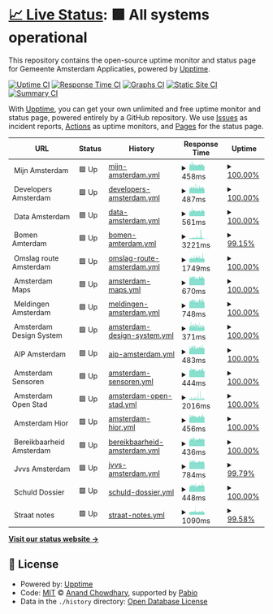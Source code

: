 # [📈 Live Status](https://amsterdam.github.io/ee-upptime/): <!--live status--> **🟩 All systems operational**

This repository contains the open-source uptime monitor and status page for Gemeente Amsterdam Applicaties, powered by [Upptime](https://github.com/upptime/upptime).

[![Uptime CI](https://github.com/Amsterdam/ee-upptime/workflows/Uptime%20CI/badge.svg)](https://github.com/Amsterdam/ee-upptime/actions?query=workflow%3A%22Uptime+CI%22)
[![Response Time CI](https://github.com/Amsterdam/ee-upptime/workflows/Response%20Time%20CI/badge.svg)](https://github.com/Amsterdam/ee-upptime/actions?query=workflow%3A%22Response+Time+CI%22)
[![Graphs CI](https://github.com/Amsterdam/ee-upptime/workflows/Graphs%20CI/badge.svg)](https://github.com/Amsterdam/ee-upptime/actions?query=workflow%3A%22Graphs+CI%22)
[![Static Site CI](https://github.com/Amsterdam/ee-upptime/workflows/Static%20Site%20CI/badge.svg)](https://github.com/Amsterdam/ee-upptime/actions?query=workflow%3A%22Static+Site+CI%22)
[![Summary CI](https://github.com/Amsterdam/ee-upptime/workflows/Summary%20CI/badge.svg)](https://github.com/Amsterdam/ee-upptime/actions?query=workflow%3A%22Summary+CI%22)

With [Upptime](https://upptime.js.org), you can get your own unlimited and free uptime monitor and status page, powered entirely by a GitHub repository. We use [Issues](https://github.com/upptime/upptime/issues) as incident reports, [Actions](https://github.com/amsterdam/amsterdam-ee-upptime/actions) as uptime monitors, and [Pages](https://demo.upptime.js.org) for the status page.

<!--start: status pages-->
<!-- This summary is generated by Upptime (https://github.com/upptime/upptime) -->
<!-- Do not edit this manually, your changes will be overwritten -->
<!-- prettier-ignore -->
| URL | Status | History | Response Time | Uptime |
| --- | ------ | ------- | ------------- | ------ |
| <img alt="" src="https://icons.duckduckgo.com/ip3/null.ico" height="13"> Mijn Amsterdam | 🟩 Up | [mijn-amsterdam.yml](https://github.com/Amsterdam/ee-upptime/commits/HEAD/history/mijn-amsterdam.yml) | <details><summary><img alt="Response time graph" src="./graphs/mijn-amsterdam/response-time-week.png" height="20"> 458ms</summary><br><a href="https://amsterdam.github.io/ee-upptime/history/mijn-amsterdam"><img alt="Response time 464" src="https://img.shields.io/endpoint?url=https%3A%2F%2Fraw.githubusercontent.com%2FAmsterdam%2Fee-upptime%2FHEAD%2Fapi%2Fmijn-amsterdam%2Fresponse-time.json"></a><br><a href="https://amsterdam.github.io/ee-upptime/history/mijn-amsterdam"><img alt="24-hour response time 422" src="https://img.shields.io/endpoint?url=https%3A%2F%2Fraw.githubusercontent.com%2FAmsterdam%2Fee-upptime%2FHEAD%2Fapi%2Fmijn-amsterdam%2Fresponse-time-day.json"></a><br><a href="https://amsterdam.github.io/ee-upptime/history/mijn-amsterdam"><img alt="7-day response time 458" src="https://img.shields.io/endpoint?url=https%3A%2F%2Fraw.githubusercontent.com%2FAmsterdam%2Fee-upptime%2FHEAD%2Fapi%2Fmijn-amsterdam%2Fresponse-time-week.json"></a><br><a href="https://amsterdam.github.io/ee-upptime/history/mijn-amsterdam"><img alt="30-day response time 445" src="https://img.shields.io/endpoint?url=https%3A%2F%2Fraw.githubusercontent.com%2FAmsterdam%2Fee-upptime%2FHEAD%2Fapi%2Fmijn-amsterdam%2Fresponse-time-month.json"></a><br><a href="https://amsterdam.github.io/ee-upptime/history/mijn-amsterdam"><img alt="1-year response time 464" src="https://img.shields.io/endpoint?url=https%3A%2F%2Fraw.githubusercontent.com%2FAmsterdam%2Fee-upptime%2FHEAD%2Fapi%2Fmijn-amsterdam%2Fresponse-time-year.json"></a></details> | <details><summary><a href="https://amsterdam.github.io/ee-upptime/history/mijn-amsterdam">100.00%</a></summary><a href="https://amsterdam.github.io/ee-upptime/history/mijn-amsterdam"><img alt="All-time uptime 69.60%" src="https://img.shields.io/endpoint?url=https%3A%2F%2Fraw.githubusercontent.com%2FAmsterdam%2Fee-upptime%2FHEAD%2Fapi%2Fmijn-amsterdam%2Fuptime.json"></a><br><a href="https://amsterdam.github.io/ee-upptime/history/mijn-amsterdam"><img alt="24-hour uptime 100.00%" src="https://img.shields.io/endpoint?url=https%3A%2F%2Fraw.githubusercontent.com%2FAmsterdam%2Fee-upptime%2FHEAD%2Fapi%2Fmijn-amsterdam%2Fuptime-day.json"></a><br><a href="https://amsterdam.github.io/ee-upptime/history/mijn-amsterdam"><img alt="7-day uptime 100.00%" src="https://img.shields.io/endpoint?url=https%3A%2F%2Fraw.githubusercontent.com%2FAmsterdam%2Fee-upptime%2FHEAD%2Fapi%2Fmijn-amsterdam%2Fuptime-week.json"></a><br><a href="https://amsterdam.github.io/ee-upptime/history/mijn-amsterdam"><img alt="30-day uptime 100.00%" src="https://img.shields.io/endpoint?url=https%3A%2F%2Fraw.githubusercontent.com%2FAmsterdam%2Fee-upptime%2FHEAD%2Fapi%2Fmijn-amsterdam%2Fuptime-month.json"></a><br><a href="https://amsterdam.github.io/ee-upptime/history/mijn-amsterdam"><img alt="1-year uptime 69.60%" src="https://img.shields.io/endpoint?url=https%3A%2F%2Fraw.githubusercontent.com%2FAmsterdam%2Fee-upptime%2FHEAD%2Fapi%2Fmijn-amsterdam%2Fuptime-year.json"></a></details>
| <img alt="" src="https://icons.duckduckgo.com/ip3/null.ico" height="13"> Developers Amsterdam | 🟩 Up | [developers-amsterdam.yml](https://github.com/Amsterdam/ee-upptime/commits/HEAD/history/developers-amsterdam.yml) | <details><summary><img alt="Response time graph" src="./graphs/developers-amsterdam/response-time-week.png" height="20"> 487ms</summary><br><a href="https://amsterdam.github.io/ee-upptime/history/developers-amsterdam"><img alt="Response time 504" src="https://img.shields.io/endpoint?url=https%3A%2F%2Fraw.githubusercontent.com%2FAmsterdam%2Fee-upptime%2FHEAD%2Fapi%2Fdevelopers-amsterdam%2Fresponse-time.json"></a><br><a href="https://amsterdam.github.io/ee-upptime/history/developers-amsterdam"><img alt="24-hour response time 445" src="https://img.shields.io/endpoint?url=https%3A%2F%2Fraw.githubusercontent.com%2FAmsterdam%2Fee-upptime%2FHEAD%2Fapi%2Fdevelopers-amsterdam%2Fresponse-time-day.json"></a><br><a href="https://amsterdam.github.io/ee-upptime/history/developers-amsterdam"><img alt="7-day response time 487" src="https://img.shields.io/endpoint?url=https%3A%2F%2Fraw.githubusercontent.com%2FAmsterdam%2Fee-upptime%2FHEAD%2Fapi%2Fdevelopers-amsterdam%2Fresponse-time-week.json"></a><br><a href="https://amsterdam.github.io/ee-upptime/history/developers-amsterdam"><img alt="30-day response time 506" src="https://img.shields.io/endpoint?url=https%3A%2F%2Fraw.githubusercontent.com%2FAmsterdam%2Fee-upptime%2FHEAD%2Fapi%2Fdevelopers-amsterdam%2Fresponse-time-month.json"></a><br><a href="https://amsterdam.github.io/ee-upptime/history/developers-amsterdam"><img alt="1-year response time 504" src="https://img.shields.io/endpoint?url=https%3A%2F%2Fraw.githubusercontent.com%2FAmsterdam%2Fee-upptime%2FHEAD%2Fapi%2Fdevelopers-amsterdam%2Fresponse-time-year.json"></a></details> | <details><summary><a href="https://amsterdam.github.io/ee-upptime/history/developers-amsterdam">100.00%</a></summary><a href="https://amsterdam.github.io/ee-upptime/history/developers-amsterdam"><img alt="All-time uptime 100.00%" src="https://img.shields.io/endpoint?url=https%3A%2F%2Fraw.githubusercontent.com%2FAmsterdam%2Fee-upptime%2FHEAD%2Fapi%2Fdevelopers-amsterdam%2Fuptime.json"></a><br><a href="https://amsterdam.github.io/ee-upptime/history/developers-amsterdam"><img alt="24-hour uptime 100.00%" src="https://img.shields.io/endpoint?url=https%3A%2F%2Fraw.githubusercontent.com%2FAmsterdam%2Fee-upptime%2FHEAD%2Fapi%2Fdevelopers-amsterdam%2Fuptime-day.json"></a><br><a href="https://amsterdam.github.io/ee-upptime/history/developers-amsterdam"><img alt="7-day uptime 100.00%" src="https://img.shields.io/endpoint?url=https%3A%2F%2Fraw.githubusercontent.com%2FAmsterdam%2Fee-upptime%2FHEAD%2Fapi%2Fdevelopers-amsterdam%2Fuptime-week.json"></a><br><a href="https://amsterdam.github.io/ee-upptime/history/developers-amsterdam"><img alt="30-day uptime 100.00%" src="https://img.shields.io/endpoint?url=https%3A%2F%2Fraw.githubusercontent.com%2FAmsterdam%2Fee-upptime%2FHEAD%2Fapi%2Fdevelopers-amsterdam%2Fuptime-month.json"></a><br><a href="https://amsterdam.github.io/ee-upptime/history/developers-amsterdam"><img alt="1-year uptime 100.00%" src="https://img.shields.io/endpoint?url=https%3A%2F%2Fraw.githubusercontent.com%2FAmsterdam%2Fee-upptime%2FHEAD%2Fapi%2Fdevelopers-amsterdam%2Fuptime-year.json"></a></details>
| <img alt="" src="https://icons.duckduckgo.com/ip3/null.ico" height="13"> Data Amsterdam | 🟩 Up | [data-amsterdam.yml](https://github.com/Amsterdam/ee-upptime/commits/HEAD/history/data-amsterdam.yml) | <details><summary><img alt="Response time graph" src="./graphs/data-amsterdam/response-time-week.png" height="20"> 561ms</summary><br><a href="https://amsterdam.github.io/ee-upptime/history/data-amsterdam"><img alt="Response time 546" src="https://img.shields.io/endpoint?url=https%3A%2F%2Fraw.githubusercontent.com%2FAmsterdam%2Fee-upptime%2FHEAD%2Fapi%2Fdata-amsterdam%2Fresponse-time.json"></a><br><a href="https://amsterdam.github.io/ee-upptime/history/data-amsterdam"><img alt="24-hour response time 532" src="https://img.shields.io/endpoint?url=https%3A%2F%2Fraw.githubusercontent.com%2FAmsterdam%2Fee-upptime%2FHEAD%2Fapi%2Fdata-amsterdam%2Fresponse-time-day.json"></a><br><a href="https://amsterdam.github.io/ee-upptime/history/data-amsterdam"><img alt="7-day response time 561" src="https://img.shields.io/endpoint?url=https%3A%2F%2Fraw.githubusercontent.com%2FAmsterdam%2Fee-upptime%2FHEAD%2Fapi%2Fdata-amsterdam%2Fresponse-time-week.json"></a><br><a href="https://amsterdam.github.io/ee-upptime/history/data-amsterdam"><img alt="30-day response time 548" src="https://img.shields.io/endpoint?url=https%3A%2F%2Fraw.githubusercontent.com%2FAmsterdam%2Fee-upptime%2FHEAD%2Fapi%2Fdata-amsterdam%2Fresponse-time-month.json"></a><br><a href="https://amsterdam.github.io/ee-upptime/history/data-amsterdam"><img alt="1-year response time 546" src="https://img.shields.io/endpoint?url=https%3A%2F%2Fraw.githubusercontent.com%2FAmsterdam%2Fee-upptime%2FHEAD%2Fapi%2Fdata-amsterdam%2Fresponse-time-year.json"></a></details> | <details><summary><a href="https://amsterdam.github.io/ee-upptime/history/data-amsterdam">100.00%</a></summary><a href="https://amsterdam.github.io/ee-upptime/history/data-amsterdam"><img alt="All-time uptime 51.82%" src="https://img.shields.io/endpoint?url=https%3A%2F%2Fraw.githubusercontent.com%2FAmsterdam%2Fee-upptime%2FHEAD%2Fapi%2Fdata-amsterdam%2Fuptime.json"></a><br><a href="https://amsterdam.github.io/ee-upptime/history/data-amsterdam"><img alt="24-hour uptime 100.00%" src="https://img.shields.io/endpoint?url=https%3A%2F%2Fraw.githubusercontent.com%2FAmsterdam%2Fee-upptime%2FHEAD%2Fapi%2Fdata-amsterdam%2Fuptime-day.json"></a><br><a href="https://amsterdam.github.io/ee-upptime/history/data-amsterdam"><img alt="7-day uptime 100.00%" src="https://img.shields.io/endpoint?url=https%3A%2F%2Fraw.githubusercontent.com%2FAmsterdam%2Fee-upptime%2FHEAD%2Fapi%2Fdata-amsterdam%2Fuptime-week.json"></a><br><a href="https://amsterdam.github.io/ee-upptime/history/data-amsterdam"><img alt="30-day uptime 100.00%" src="https://img.shields.io/endpoint?url=https%3A%2F%2Fraw.githubusercontent.com%2FAmsterdam%2Fee-upptime%2FHEAD%2Fapi%2Fdata-amsterdam%2Fuptime-month.json"></a><br><a href="https://amsterdam.github.io/ee-upptime/history/data-amsterdam"><img alt="1-year uptime 51.82%" src="https://img.shields.io/endpoint?url=https%3A%2F%2Fraw.githubusercontent.com%2FAmsterdam%2Fee-upptime%2FHEAD%2Fapi%2Fdata-amsterdam%2Fuptime-year.json"></a></details>
| <img alt="" src="https://icons.duckduckgo.com/ip3/null.ico" height="13"> Bomen Amterdam | 🟩 Up | [bomen-amterdam.yml](https://github.com/Amsterdam/ee-upptime/commits/HEAD/history/bomen-amterdam.yml) | <details><summary><img alt="Response time graph" src="./graphs/bomen-amterdam/response-time-week.png" height="20"> 3221ms</summary><br><a href="https://amsterdam.github.io/ee-upptime/history/bomen-amterdam"><img alt="Response time 2820" src="https://img.shields.io/endpoint?url=https%3A%2F%2Fraw.githubusercontent.com%2FAmsterdam%2Fee-upptime%2FHEAD%2Fapi%2Fbomen-amterdam%2Fresponse-time.json"></a><br><a href="https://amsterdam.github.io/ee-upptime/history/bomen-amterdam"><img alt="24-hour response time 1475" src="https://img.shields.io/endpoint?url=https%3A%2F%2Fraw.githubusercontent.com%2FAmsterdam%2Fee-upptime%2FHEAD%2Fapi%2Fbomen-amterdam%2Fresponse-time-day.json"></a><br><a href="https://amsterdam.github.io/ee-upptime/history/bomen-amterdam"><img alt="7-day response time 3221" src="https://img.shields.io/endpoint?url=https%3A%2F%2Fraw.githubusercontent.com%2FAmsterdam%2Fee-upptime%2FHEAD%2Fapi%2Fbomen-amterdam%2Fresponse-time-week.json"></a><br><a href="https://amsterdam.github.io/ee-upptime/history/bomen-amterdam"><img alt="30-day response time 2588" src="https://img.shields.io/endpoint?url=https%3A%2F%2Fraw.githubusercontent.com%2FAmsterdam%2Fee-upptime%2FHEAD%2Fapi%2Fbomen-amterdam%2Fresponse-time-month.json"></a><br><a href="https://amsterdam.github.io/ee-upptime/history/bomen-amterdam"><img alt="1-year response time 2820" src="https://img.shields.io/endpoint?url=https%3A%2F%2Fraw.githubusercontent.com%2FAmsterdam%2Fee-upptime%2FHEAD%2Fapi%2Fbomen-amterdam%2Fresponse-time-year.json"></a></details> | <details><summary><a href="https://amsterdam.github.io/ee-upptime/history/bomen-amterdam">99.15%</a></summary><a href="https://amsterdam.github.io/ee-upptime/history/bomen-amterdam"><img alt="All-time uptime 97.71%" src="https://img.shields.io/endpoint?url=https%3A%2F%2Fraw.githubusercontent.com%2FAmsterdam%2Fee-upptime%2FHEAD%2Fapi%2Fbomen-amterdam%2Fuptime.json"></a><br><a href="https://amsterdam.github.io/ee-upptime/history/bomen-amterdam"><img alt="24-hour uptime 100.00%" src="https://img.shields.io/endpoint?url=https%3A%2F%2Fraw.githubusercontent.com%2FAmsterdam%2Fee-upptime%2FHEAD%2Fapi%2Fbomen-amterdam%2Fuptime-day.json"></a><br><a href="https://amsterdam.github.io/ee-upptime/history/bomen-amterdam"><img alt="7-day uptime 99.15%" src="https://img.shields.io/endpoint?url=https%3A%2F%2Fraw.githubusercontent.com%2FAmsterdam%2Fee-upptime%2FHEAD%2Fapi%2Fbomen-amterdam%2Fuptime-week.json"></a><br><a href="https://amsterdam.github.io/ee-upptime/history/bomen-amterdam"><img alt="30-day uptime 99.57%" src="https://img.shields.io/endpoint?url=https%3A%2F%2Fraw.githubusercontent.com%2FAmsterdam%2Fee-upptime%2FHEAD%2Fapi%2Fbomen-amterdam%2Fuptime-month.json"></a><br><a href="https://amsterdam.github.io/ee-upptime/history/bomen-amterdam"><img alt="1-year uptime 97.71%" src="https://img.shields.io/endpoint?url=https%3A%2F%2Fraw.githubusercontent.com%2FAmsterdam%2Fee-upptime%2FHEAD%2Fapi%2Fbomen-amterdam%2Fuptime-year.json"></a></details>
| <img alt="" src="https://icons.duckduckgo.com/ip3/null.ico" height="13"> Omslag route Amsterdam | 🟩 Up | [omslag-route-amsterdam.yml](https://github.com/Amsterdam/ee-upptime/commits/HEAD/history/omslag-route-amsterdam.yml) | <details><summary><img alt="Response time graph" src="./graphs/omslag-route-amsterdam/response-time-week.png" height="20"> 1749ms</summary><br><a href="https://amsterdam.github.io/ee-upptime/history/omslag-route-amsterdam"><img alt="Response time 1762" src="https://img.shields.io/endpoint?url=https%3A%2F%2Fraw.githubusercontent.com%2FAmsterdam%2Fee-upptime%2FHEAD%2Fapi%2Fomslag-route-amsterdam%2Fresponse-time.json"></a><br><a href="https://amsterdam.github.io/ee-upptime/history/omslag-route-amsterdam"><img alt="24-hour response time 1762" src="https://img.shields.io/endpoint?url=https%3A%2F%2Fraw.githubusercontent.com%2FAmsterdam%2Fee-upptime%2FHEAD%2Fapi%2Fomslag-route-amsterdam%2Fresponse-time-day.json"></a><br><a href="https://amsterdam.github.io/ee-upptime/history/omslag-route-amsterdam"><img alt="7-day response time 1749" src="https://img.shields.io/endpoint?url=https%3A%2F%2Fraw.githubusercontent.com%2FAmsterdam%2Fee-upptime%2FHEAD%2Fapi%2Fomslag-route-amsterdam%2Fresponse-time-week.json"></a><br><a href="https://amsterdam.github.io/ee-upptime/history/omslag-route-amsterdam"><img alt="30-day response time 1750" src="https://img.shields.io/endpoint?url=https%3A%2F%2Fraw.githubusercontent.com%2FAmsterdam%2Fee-upptime%2FHEAD%2Fapi%2Fomslag-route-amsterdam%2Fresponse-time-month.json"></a><br><a href="https://amsterdam.github.io/ee-upptime/history/omslag-route-amsterdam"><img alt="1-year response time 1762" src="https://img.shields.io/endpoint?url=https%3A%2F%2Fraw.githubusercontent.com%2FAmsterdam%2Fee-upptime%2FHEAD%2Fapi%2Fomslag-route-amsterdam%2Fresponse-time-year.json"></a></details> | <details><summary><a href="https://amsterdam.github.io/ee-upptime/history/omslag-route-amsterdam">100.00%</a></summary><a href="https://amsterdam.github.io/ee-upptime/history/omslag-route-amsterdam"><img alt="All-time uptime 99.20%" src="https://img.shields.io/endpoint?url=https%3A%2F%2Fraw.githubusercontent.com%2FAmsterdam%2Fee-upptime%2FHEAD%2Fapi%2Fomslag-route-amsterdam%2Fuptime.json"></a><br><a href="https://amsterdam.github.io/ee-upptime/history/omslag-route-amsterdam"><img alt="24-hour uptime 100.00%" src="https://img.shields.io/endpoint?url=https%3A%2F%2Fraw.githubusercontent.com%2FAmsterdam%2Fee-upptime%2FHEAD%2Fapi%2Fomslag-route-amsterdam%2Fuptime-day.json"></a><br><a href="https://amsterdam.github.io/ee-upptime/history/omslag-route-amsterdam"><img alt="7-day uptime 100.00%" src="https://img.shields.io/endpoint?url=https%3A%2F%2Fraw.githubusercontent.com%2FAmsterdam%2Fee-upptime%2FHEAD%2Fapi%2Fomslag-route-amsterdam%2Fuptime-week.json"></a><br><a href="https://amsterdam.github.io/ee-upptime/history/omslag-route-amsterdam"><img alt="30-day uptime 99.96%" src="https://img.shields.io/endpoint?url=https%3A%2F%2Fraw.githubusercontent.com%2FAmsterdam%2Fee-upptime%2FHEAD%2Fapi%2Fomslag-route-amsterdam%2Fuptime-month.json"></a><br><a href="https://amsterdam.github.io/ee-upptime/history/omslag-route-amsterdam"><img alt="1-year uptime 99.20%" src="https://img.shields.io/endpoint?url=https%3A%2F%2Fraw.githubusercontent.com%2FAmsterdam%2Fee-upptime%2FHEAD%2Fapi%2Fomslag-route-amsterdam%2Fuptime-year.json"></a></details>
| <img alt="" src="https://icons.duckduckgo.com/ip3/null.ico" height="13"> Amsterdam Maps | 🟩 Up | [amsterdam-maps.yml](https://github.com/Amsterdam/ee-upptime/commits/HEAD/history/amsterdam-maps.yml) | <details><summary><img alt="Response time graph" src="./graphs/amsterdam-maps/response-time-week.png" height="20"> 670ms</summary><br><a href="https://amsterdam.github.io/ee-upptime/history/amsterdam-maps"><img alt="Response time 676" src="https://img.shields.io/endpoint?url=https%3A%2F%2Fraw.githubusercontent.com%2FAmsterdam%2Fee-upptime%2FHEAD%2Fapi%2Famsterdam-maps%2Fresponse-time.json"></a><br><a href="https://amsterdam.github.io/ee-upptime/history/amsterdam-maps"><img alt="24-hour response time 635" src="https://img.shields.io/endpoint?url=https%3A%2F%2Fraw.githubusercontent.com%2FAmsterdam%2Fee-upptime%2FHEAD%2Fapi%2Famsterdam-maps%2Fresponse-time-day.json"></a><br><a href="https://amsterdam.github.io/ee-upptime/history/amsterdam-maps"><img alt="7-day response time 670" src="https://img.shields.io/endpoint?url=https%3A%2F%2Fraw.githubusercontent.com%2FAmsterdam%2Fee-upptime%2FHEAD%2Fapi%2Famsterdam-maps%2Fresponse-time-week.json"></a><br><a href="https://amsterdam.github.io/ee-upptime/history/amsterdam-maps"><img alt="30-day response time 664" src="https://img.shields.io/endpoint?url=https%3A%2F%2Fraw.githubusercontent.com%2FAmsterdam%2Fee-upptime%2FHEAD%2Fapi%2Famsterdam-maps%2Fresponse-time-month.json"></a><br><a href="https://amsterdam.github.io/ee-upptime/history/amsterdam-maps"><img alt="1-year response time 676" src="https://img.shields.io/endpoint?url=https%3A%2F%2Fraw.githubusercontent.com%2FAmsterdam%2Fee-upptime%2FHEAD%2Fapi%2Famsterdam-maps%2Fresponse-time-year.json"></a></details> | <details><summary><a href="https://amsterdam.github.io/ee-upptime/history/amsterdam-maps">100.00%</a></summary><a href="https://amsterdam.github.io/ee-upptime/history/amsterdam-maps"><img alt="All-time uptime 100.00%" src="https://img.shields.io/endpoint?url=https%3A%2F%2Fraw.githubusercontent.com%2FAmsterdam%2Fee-upptime%2FHEAD%2Fapi%2Famsterdam-maps%2Fuptime.json"></a><br><a href="https://amsterdam.github.io/ee-upptime/history/amsterdam-maps"><img alt="24-hour uptime 100.00%" src="https://img.shields.io/endpoint?url=https%3A%2F%2Fraw.githubusercontent.com%2FAmsterdam%2Fee-upptime%2FHEAD%2Fapi%2Famsterdam-maps%2Fuptime-day.json"></a><br><a href="https://amsterdam.github.io/ee-upptime/history/amsterdam-maps"><img alt="7-day uptime 100.00%" src="https://img.shields.io/endpoint?url=https%3A%2F%2Fraw.githubusercontent.com%2FAmsterdam%2Fee-upptime%2FHEAD%2Fapi%2Famsterdam-maps%2Fuptime-week.json"></a><br><a href="https://amsterdam.github.io/ee-upptime/history/amsterdam-maps"><img alt="30-day uptime 100.00%" src="https://img.shields.io/endpoint?url=https%3A%2F%2Fraw.githubusercontent.com%2FAmsterdam%2Fee-upptime%2FHEAD%2Fapi%2Famsterdam-maps%2Fuptime-month.json"></a><br><a href="https://amsterdam.github.io/ee-upptime/history/amsterdam-maps"><img alt="1-year uptime 100.00%" src="https://img.shields.io/endpoint?url=https%3A%2F%2Fraw.githubusercontent.com%2FAmsterdam%2Fee-upptime%2FHEAD%2Fapi%2Famsterdam-maps%2Fuptime-year.json"></a></details>
| <img alt="" src="https://icons.duckduckgo.com/ip3/null.ico" height="13"> Meldingen Amsterdam | 🟩 Up | [meldingen-amsterdam.yml](https://github.com/Amsterdam/ee-upptime/commits/HEAD/history/meldingen-amsterdam.yml) | <details><summary><img alt="Response time graph" src="./graphs/meldingen-amsterdam/response-time-week.png" height="20"> 748ms</summary><br><a href="https://amsterdam.github.io/ee-upptime/history/meldingen-amsterdam"><img alt="Response time 658" src="https://img.shields.io/endpoint?url=https%3A%2F%2Fraw.githubusercontent.com%2FAmsterdam%2Fee-upptime%2FHEAD%2Fapi%2Fmeldingen-amsterdam%2Fresponse-time.json"></a><br><a href="https://amsterdam.github.io/ee-upptime/history/meldingen-amsterdam"><img alt="24-hour response time 702" src="https://img.shields.io/endpoint?url=https%3A%2F%2Fraw.githubusercontent.com%2FAmsterdam%2Fee-upptime%2FHEAD%2Fapi%2Fmeldingen-amsterdam%2Fresponse-time-day.json"></a><br><a href="https://amsterdam.github.io/ee-upptime/history/meldingen-amsterdam"><img alt="7-day response time 748" src="https://img.shields.io/endpoint?url=https%3A%2F%2Fraw.githubusercontent.com%2FAmsterdam%2Fee-upptime%2FHEAD%2Fapi%2Fmeldingen-amsterdam%2Fresponse-time-week.json"></a><br><a href="https://amsterdam.github.io/ee-upptime/history/meldingen-amsterdam"><img alt="30-day response time 738" src="https://img.shields.io/endpoint?url=https%3A%2F%2Fraw.githubusercontent.com%2FAmsterdam%2Fee-upptime%2FHEAD%2Fapi%2Fmeldingen-amsterdam%2Fresponse-time-month.json"></a><br><a href="https://amsterdam.github.io/ee-upptime/history/meldingen-amsterdam"><img alt="1-year response time 658" src="https://img.shields.io/endpoint?url=https%3A%2F%2Fraw.githubusercontent.com%2FAmsterdam%2Fee-upptime%2FHEAD%2Fapi%2Fmeldingen-amsterdam%2Fresponse-time-year.json"></a></details> | <details><summary><a href="https://amsterdam.github.io/ee-upptime/history/meldingen-amsterdam">100.00%</a></summary><a href="https://amsterdam.github.io/ee-upptime/history/meldingen-amsterdam"><img alt="All-time uptime 100.00%" src="https://img.shields.io/endpoint?url=https%3A%2F%2Fraw.githubusercontent.com%2FAmsterdam%2Fee-upptime%2FHEAD%2Fapi%2Fmeldingen-amsterdam%2Fuptime.json"></a><br><a href="https://amsterdam.github.io/ee-upptime/history/meldingen-amsterdam"><img alt="24-hour uptime 100.00%" src="https://img.shields.io/endpoint?url=https%3A%2F%2Fraw.githubusercontent.com%2FAmsterdam%2Fee-upptime%2FHEAD%2Fapi%2Fmeldingen-amsterdam%2Fuptime-day.json"></a><br><a href="https://amsterdam.github.io/ee-upptime/history/meldingen-amsterdam"><img alt="7-day uptime 100.00%" src="https://img.shields.io/endpoint?url=https%3A%2F%2Fraw.githubusercontent.com%2FAmsterdam%2Fee-upptime%2FHEAD%2Fapi%2Fmeldingen-amsterdam%2Fuptime-week.json"></a><br><a href="https://amsterdam.github.io/ee-upptime/history/meldingen-amsterdam"><img alt="30-day uptime 100.00%" src="https://img.shields.io/endpoint?url=https%3A%2F%2Fraw.githubusercontent.com%2FAmsterdam%2Fee-upptime%2FHEAD%2Fapi%2Fmeldingen-amsterdam%2Fuptime-month.json"></a><br><a href="https://amsterdam.github.io/ee-upptime/history/meldingen-amsterdam"><img alt="1-year uptime 100.00%" src="https://img.shields.io/endpoint?url=https%3A%2F%2Fraw.githubusercontent.com%2FAmsterdam%2Fee-upptime%2FHEAD%2Fapi%2Fmeldingen-amsterdam%2Fuptime-year.json"></a></details>
| <img alt="" src="https://icons.duckduckgo.com/ip3/null.ico" height="13"> Amsterdam Design System | 🟩 Up | [amsterdam-design-system.yml](https://github.com/Amsterdam/ee-upptime/commits/HEAD/history/amsterdam-design-system.yml) | <details><summary><img alt="Response time graph" src="./graphs/amsterdam-design-system/response-time-week.png" height="20"> 371ms</summary><br><a href="https://amsterdam.github.io/ee-upptime/history/amsterdam-design-system"><img alt="Response time 419" src="https://img.shields.io/endpoint?url=https%3A%2F%2Fraw.githubusercontent.com%2FAmsterdam%2Fee-upptime%2FHEAD%2Fapi%2Famsterdam-design-system%2Fresponse-time.json"></a><br><a href="https://amsterdam.github.io/ee-upptime/history/amsterdam-design-system"><img alt="24-hour response time 364" src="https://img.shields.io/endpoint?url=https%3A%2F%2Fraw.githubusercontent.com%2FAmsterdam%2Fee-upptime%2FHEAD%2Fapi%2Famsterdam-design-system%2Fresponse-time-day.json"></a><br><a href="https://amsterdam.github.io/ee-upptime/history/amsterdam-design-system"><img alt="7-day response time 371" src="https://img.shields.io/endpoint?url=https%3A%2F%2Fraw.githubusercontent.com%2FAmsterdam%2Fee-upptime%2FHEAD%2Fapi%2Famsterdam-design-system%2Fresponse-time-week.json"></a><br><a href="https://amsterdam.github.io/ee-upptime/history/amsterdam-design-system"><img alt="30-day response time 380" src="https://img.shields.io/endpoint?url=https%3A%2F%2Fraw.githubusercontent.com%2FAmsterdam%2Fee-upptime%2FHEAD%2Fapi%2Famsterdam-design-system%2Fresponse-time-month.json"></a><br><a href="https://amsterdam.github.io/ee-upptime/history/amsterdam-design-system"><img alt="1-year response time 419" src="https://img.shields.io/endpoint?url=https%3A%2F%2Fraw.githubusercontent.com%2FAmsterdam%2Fee-upptime%2FHEAD%2Fapi%2Famsterdam-design-system%2Fresponse-time-year.json"></a></details> | <details><summary><a href="https://amsterdam.github.io/ee-upptime/history/amsterdam-design-system">100.00%</a></summary><a href="https://amsterdam.github.io/ee-upptime/history/amsterdam-design-system"><img alt="All-time uptime 99.88%" src="https://img.shields.io/endpoint?url=https%3A%2F%2Fraw.githubusercontent.com%2FAmsterdam%2Fee-upptime%2FHEAD%2Fapi%2Famsterdam-design-system%2Fuptime.json"></a><br><a href="https://amsterdam.github.io/ee-upptime/history/amsterdam-design-system"><img alt="24-hour uptime 100.00%" src="https://img.shields.io/endpoint?url=https%3A%2F%2Fraw.githubusercontent.com%2FAmsterdam%2Fee-upptime%2FHEAD%2Fapi%2Famsterdam-design-system%2Fuptime-day.json"></a><br><a href="https://amsterdam.github.io/ee-upptime/history/amsterdam-design-system"><img alt="7-day uptime 100.00%" src="https://img.shields.io/endpoint?url=https%3A%2F%2Fraw.githubusercontent.com%2FAmsterdam%2Fee-upptime%2FHEAD%2Fapi%2Famsterdam-design-system%2Fuptime-week.json"></a><br><a href="https://amsterdam.github.io/ee-upptime/history/amsterdam-design-system"><img alt="30-day uptime 100.00%" src="https://img.shields.io/endpoint?url=https%3A%2F%2Fraw.githubusercontent.com%2FAmsterdam%2Fee-upptime%2FHEAD%2Fapi%2Famsterdam-design-system%2Fuptime-month.json"></a><br><a href="https://amsterdam.github.io/ee-upptime/history/amsterdam-design-system"><img alt="1-year uptime 99.88%" src="https://img.shields.io/endpoint?url=https%3A%2F%2Fraw.githubusercontent.com%2FAmsterdam%2Fee-upptime%2FHEAD%2Fapi%2Famsterdam-design-system%2Fuptime-year.json"></a></details>
| <img alt="" src="https://icons.duckduckgo.com/ip3/null.ico" height="13"> AIP Amsterdam | 🟩 Up | [aip-amsterdam.yml](https://github.com/Amsterdam/ee-upptime/commits/HEAD/history/aip-amsterdam.yml) | <details><summary><img alt="Response time graph" src="./graphs/aip-amsterdam/response-time-week.png" height="20"> 483ms</summary><br><a href="https://amsterdam.github.io/ee-upptime/history/aip-amsterdam"><img alt="Response time 481" src="https://img.shields.io/endpoint?url=https%3A%2F%2Fraw.githubusercontent.com%2FAmsterdam%2Fee-upptime%2FHEAD%2Fapi%2Faip-amsterdam%2Fresponse-time.json"></a><br><a href="https://amsterdam.github.io/ee-upptime/history/aip-amsterdam"><img alt="24-hour response time 441" src="https://img.shields.io/endpoint?url=https%3A%2F%2Fraw.githubusercontent.com%2FAmsterdam%2Fee-upptime%2FHEAD%2Fapi%2Faip-amsterdam%2Fresponse-time-day.json"></a><br><a href="https://amsterdam.github.io/ee-upptime/history/aip-amsterdam"><img alt="7-day response time 483" src="https://img.shields.io/endpoint?url=https%3A%2F%2Fraw.githubusercontent.com%2FAmsterdam%2Fee-upptime%2FHEAD%2Fapi%2Faip-amsterdam%2Fresponse-time-week.json"></a><br><a href="https://amsterdam.github.io/ee-upptime/history/aip-amsterdam"><img alt="30-day response time 483" src="https://img.shields.io/endpoint?url=https%3A%2F%2Fraw.githubusercontent.com%2FAmsterdam%2Fee-upptime%2FHEAD%2Fapi%2Faip-amsterdam%2Fresponse-time-month.json"></a><br><a href="https://amsterdam.github.io/ee-upptime/history/aip-amsterdam"><img alt="1-year response time 481" src="https://img.shields.io/endpoint?url=https%3A%2F%2Fraw.githubusercontent.com%2FAmsterdam%2Fee-upptime%2FHEAD%2Fapi%2Faip-amsterdam%2Fresponse-time-year.json"></a></details> | <details><summary><a href="https://amsterdam.github.io/ee-upptime/history/aip-amsterdam">100.00%</a></summary><a href="https://amsterdam.github.io/ee-upptime/history/aip-amsterdam"><img alt="All-time uptime 99.95%" src="https://img.shields.io/endpoint?url=https%3A%2F%2Fraw.githubusercontent.com%2FAmsterdam%2Fee-upptime%2FHEAD%2Fapi%2Faip-amsterdam%2Fuptime.json"></a><br><a href="https://amsterdam.github.io/ee-upptime/history/aip-amsterdam"><img alt="24-hour uptime 100.00%" src="https://img.shields.io/endpoint?url=https%3A%2F%2Fraw.githubusercontent.com%2FAmsterdam%2Fee-upptime%2FHEAD%2Fapi%2Faip-amsterdam%2Fuptime-day.json"></a><br><a href="https://amsterdam.github.io/ee-upptime/history/aip-amsterdam"><img alt="7-day uptime 100.00%" src="https://img.shields.io/endpoint?url=https%3A%2F%2Fraw.githubusercontent.com%2FAmsterdam%2Fee-upptime%2FHEAD%2Fapi%2Faip-amsterdam%2Fuptime-week.json"></a><br><a href="https://amsterdam.github.io/ee-upptime/history/aip-amsterdam"><img alt="30-day uptime 99.89%" src="https://img.shields.io/endpoint?url=https%3A%2F%2Fraw.githubusercontent.com%2FAmsterdam%2Fee-upptime%2FHEAD%2Fapi%2Faip-amsterdam%2Fuptime-month.json"></a><br><a href="https://amsterdam.github.io/ee-upptime/history/aip-amsterdam"><img alt="1-year uptime 99.95%" src="https://img.shields.io/endpoint?url=https%3A%2F%2Fraw.githubusercontent.com%2FAmsterdam%2Fee-upptime%2FHEAD%2Fapi%2Faip-amsterdam%2Fuptime-year.json"></a></details>
| <img alt="" src="https://icons.duckduckgo.com/ip3/null.ico" height="13"> Amsterdam Sensoren | 🟩 Up | [amsterdam-sensoren.yml](https://github.com/Amsterdam/ee-upptime/commits/HEAD/history/amsterdam-sensoren.yml) | <details><summary><img alt="Response time graph" src="./graphs/amsterdam-sensoren/response-time-week.png" height="20"> 444ms</summary><br><a href="https://amsterdam.github.io/ee-upptime/history/amsterdam-sensoren"><img alt="Response time 440" src="https://img.shields.io/endpoint?url=https%3A%2F%2Fraw.githubusercontent.com%2FAmsterdam%2Fee-upptime%2FHEAD%2Fapi%2Famsterdam-sensoren%2Fresponse-time.json"></a><br><a href="https://amsterdam.github.io/ee-upptime/history/amsterdam-sensoren"><img alt="24-hour response time 417" src="https://img.shields.io/endpoint?url=https%3A%2F%2Fraw.githubusercontent.com%2FAmsterdam%2Fee-upptime%2FHEAD%2Fapi%2Famsterdam-sensoren%2Fresponse-time-day.json"></a><br><a href="https://amsterdam.github.io/ee-upptime/history/amsterdam-sensoren"><img alt="7-day response time 444" src="https://img.shields.io/endpoint?url=https%3A%2F%2Fraw.githubusercontent.com%2FAmsterdam%2Fee-upptime%2FHEAD%2Fapi%2Famsterdam-sensoren%2Fresponse-time-week.json"></a><br><a href="https://amsterdam.github.io/ee-upptime/history/amsterdam-sensoren"><img alt="30-day response time 443" src="https://img.shields.io/endpoint?url=https%3A%2F%2Fraw.githubusercontent.com%2FAmsterdam%2Fee-upptime%2FHEAD%2Fapi%2Famsterdam-sensoren%2Fresponse-time-month.json"></a><br><a href="https://amsterdam.github.io/ee-upptime/history/amsterdam-sensoren"><img alt="1-year response time 440" src="https://img.shields.io/endpoint?url=https%3A%2F%2Fraw.githubusercontent.com%2FAmsterdam%2Fee-upptime%2FHEAD%2Fapi%2Famsterdam-sensoren%2Fresponse-time-year.json"></a></details> | <details><summary><a href="https://amsterdam.github.io/ee-upptime/history/amsterdam-sensoren">100.00%</a></summary><a href="https://amsterdam.github.io/ee-upptime/history/amsterdam-sensoren"><img alt="All-time uptime 99.94%" src="https://img.shields.io/endpoint?url=https%3A%2F%2Fraw.githubusercontent.com%2FAmsterdam%2Fee-upptime%2FHEAD%2Fapi%2Famsterdam-sensoren%2Fuptime.json"></a><br><a href="https://amsterdam.github.io/ee-upptime/history/amsterdam-sensoren"><img alt="24-hour uptime 100.00%" src="https://img.shields.io/endpoint?url=https%3A%2F%2Fraw.githubusercontent.com%2FAmsterdam%2Fee-upptime%2FHEAD%2Fapi%2Famsterdam-sensoren%2Fuptime-day.json"></a><br><a href="https://amsterdam.github.io/ee-upptime/history/amsterdam-sensoren"><img alt="7-day uptime 100.00%" src="https://img.shields.io/endpoint?url=https%3A%2F%2Fraw.githubusercontent.com%2FAmsterdam%2Fee-upptime%2FHEAD%2Fapi%2Famsterdam-sensoren%2Fuptime-week.json"></a><br><a href="https://amsterdam.github.io/ee-upptime/history/amsterdam-sensoren"><img alt="30-day uptime 99.89%" src="https://img.shields.io/endpoint?url=https%3A%2F%2Fraw.githubusercontent.com%2FAmsterdam%2Fee-upptime%2FHEAD%2Fapi%2Famsterdam-sensoren%2Fuptime-month.json"></a><br><a href="https://amsterdam.github.io/ee-upptime/history/amsterdam-sensoren"><img alt="1-year uptime 99.94%" src="https://img.shields.io/endpoint?url=https%3A%2F%2Fraw.githubusercontent.com%2FAmsterdam%2Fee-upptime%2FHEAD%2Fapi%2Famsterdam-sensoren%2Fuptime-year.json"></a></details>
| <img alt="" src="https://icons.duckduckgo.com/ip3/null.ico" height="13"> Amsterdam Open Stad | 🟩 Up | [amsterdam-open-stad.yml](https://github.com/Amsterdam/ee-upptime/commits/HEAD/history/amsterdam-open-stad.yml) | <details><summary><img alt="Response time graph" src="./graphs/amsterdam-open-stad/response-time-week.png" height="20"> 2016ms</summary><br><a href="https://amsterdam.github.io/ee-upptime/history/amsterdam-open-stad"><img alt="Response time 1856" src="https://img.shields.io/endpoint?url=https%3A%2F%2Fraw.githubusercontent.com%2FAmsterdam%2Fee-upptime%2FHEAD%2Fapi%2Famsterdam-open-stad%2Fresponse-time.json"></a><br><a href="https://amsterdam.github.io/ee-upptime/history/amsterdam-open-stad"><img alt="24-hour response time 1580" src="https://img.shields.io/endpoint?url=https%3A%2F%2Fraw.githubusercontent.com%2FAmsterdam%2Fee-upptime%2FHEAD%2Fapi%2Famsterdam-open-stad%2Fresponse-time-day.json"></a><br><a href="https://amsterdam.github.io/ee-upptime/history/amsterdam-open-stad"><img alt="7-day response time 2016" src="https://img.shields.io/endpoint?url=https%3A%2F%2Fraw.githubusercontent.com%2FAmsterdam%2Fee-upptime%2FHEAD%2Fapi%2Famsterdam-open-stad%2Fresponse-time-week.json"></a><br><a href="https://amsterdam.github.io/ee-upptime/history/amsterdam-open-stad"><img alt="30-day response time 1966" src="https://img.shields.io/endpoint?url=https%3A%2F%2Fraw.githubusercontent.com%2FAmsterdam%2Fee-upptime%2FHEAD%2Fapi%2Famsterdam-open-stad%2Fresponse-time-month.json"></a><br><a href="https://amsterdam.github.io/ee-upptime/history/amsterdam-open-stad"><img alt="1-year response time 1856" src="https://img.shields.io/endpoint?url=https%3A%2F%2Fraw.githubusercontent.com%2FAmsterdam%2Fee-upptime%2FHEAD%2Fapi%2Famsterdam-open-stad%2Fresponse-time-year.json"></a></details> | <details><summary><a href="https://amsterdam.github.io/ee-upptime/history/amsterdam-open-stad">100.00%</a></summary><a href="https://amsterdam.github.io/ee-upptime/history/amsterdam-open-stad"><img alt="All-time uptime 99.95%" src="https://img.shields.io/endpoint?url=https%3A%2F%2Fraw.githubusercontent.com%2FAmsterdam%2Fee-upptime%2FHEAD%2Fapi%2Famsterdam-open-stad%2Fuptime.json"></a><br><a href="https://amsterdam.github.io/ee-upptime/history/amsterdam-open-stad"><img alt="24-hour uptime 100.00%" src="https://img.shields.io/endpoint?url=https%3A%2F%2Fraw.githubusercontent.com%2FAmsterdam%2Fee-upptime%2FHEAD%2Fapi%2Famsterdam-open-stad%2Fuptime-day.json"></a><br><a href="https://amsterdam.github.io/ee-upptime/history/amsterdam-open-stad"><img alt="7-day uptime 100.00%" src="https://img.shields.io/endpoint?url=https%3A%2F%2Fraw.githubusercontent.com%2FAmsterdam%2Fee-upptime%2FHEAD%2Fapi%2Famsterdam-open-stad%2Fuptime-week.json"></a><br><a href="https://amsterdam.github.io/ee-upptime/history/amsterdam-open-stad"><img alt="30-day uptime 99.87%" src="https://img.shields.io/endpoint?url=https%3A%2F%2Fraw.githubusercontent.com%2FAmsterdam%2Fee-upptime%2FHEAD%2Fapi%2Famsterdam-open-stad%2Fuptime-month.json"></a><br><a href="https://amsterdam.github.io/ee-upptime/history/amsterdam-open-stad"><img alt="1-year uptime 99.95%" src="https://img.shields.io/endpoint?url=https%3A%2F%2Fraw.githubusercontent.com%2FAmsterdam%2Fee-upptime%2FHEAD%2Fapi%2Famsterdam-open-stad%2Fuptime-year.json"></a></details>
| <img alt="" src="https://icons.duckduckgo.com/ip3/null.ico" height="13"> Amsterdam Hior | 🟩 Up | [amsterdam-hior.yml](https://github.com/Amsterdam/ee-upptime/commits/HEAD/history/amsterdam-hior.yml) | <details><summary><img alt="Response time graph" src="./graphs/amsterdam-hior/response-time-week.png" height="20"> 456ms</summary><br><a href="https://amsterdam.github.io/ee-upptime/history/amsterdam-hior"><img alt="Response time 446" src="https://img.shields.io/endpoint?url=https%3A%2F%2Fraw.githubusercontent.com%2FAmsterdam%2Fee-upptime%2FHEAD%2Fapi%2Famsterdam-hior%2Fresponse-time.json"></a><br><a href="https://amsterdam.github.io/ee-upptime/history/amsterdam-hior"><img alt="24-hour response time 430" src="https://img.shields.io/endpoint?url=https%3A%2F%2Fraw.githubusercontent.com%2FAmsterdam%2Fee-upptime%2FHEAD%2Fapi%2Famsterdam-hior%2Fresponse-time-day.json"></a><br><a href="https://amsterdam.github.io/ee-upptime/history/amsterdam-hior"><img alt="7-day response time 456" src="https://img.shields.io/endpoint?url=https%3A%2F%2Fraw.githubusercontent.com%2FAmsterdam%2Fee-upptime%2FHEAD%2Fapi%2Famsterdam-hior%2Fresponse-time-week.json"></a><br><a href="https://amsterdam.github.io/ee-upptime/history/amsterdam-hior"><img alt="30-day response time 446" src="https://img.shields.io/endpoint?url=https%3A%2F%2Fraw.githubusercontent.com%2FAmsterdam%2Fee-upptime%2FHEAD%2Fapi%2Famsterdam-hior%2Fresponse-time-month.json"></a><br><a href="https://amsterdam.github.io/ee-upptime/history/amsterdam-hior"><img alt="1-year response time 446" src="https://img.shields.io/endpoint?url=https%3A%2F%2Fraw.githubusercontent.com%2FAmsterdam%2Fee-upptime%2FHEAD%2Fapi%2Famsterdam-hior%2Fresponse-time-year.json"></a></details> | <details><summary><a href="https://amsterdam.github.io/ee-upptime/history/amsterdam-hior">100.00%</a></summary><a href="https://amsterdam.github.io/ee-upptime/history/amsterdam-hior"><img alt="All-time uptime 99.96%" src="https://img.shields.io/endpoint?url=https%3A%2F%2Fraw.githubusercontent.com%2FAmsterdam%2Fee-upptime%2FHEAD%2Fapi%2Famsterdam-hior%2Fuptime.json"></a><br><a href="https://amsterdam.github.io/ee-upptime/history/amsterdam-hior"><img alt="24-hour uptime 100.00%" src="https://img.shields.io/endpoint?url=https%3A%2F%2Fraw.githubusercontent.com%2FAmsterdam%2Fee-upptime%2FHEAD%2Fapi%2Famsterdam-hior%2Fuptime-day.json"></a><br><a href="https://amsterdam.github.io/ee-upptime/history/amsterdam-hior"><img alt="7-day uptime 100.00%" src="https://img.shields.io/endpoint?url=https%3A%2F%2Fraw.githubusercontent.com%2FAmsterdam%2Fee-upptime%2FHEAD%2Fapi%2Famsterdam-hior%2Fuptime-week.json"></a><br><a href="https://amsterdam.github.io/ee-upptime/history/amsterdam-hior"><img alt="30-day uptime 99.89%" src="https://img.shields.io/endpoint?url=https%3A%2F%2Fraw.githubusercontent.com%2FAmsterdam%2Fee-upptime%2FHEAD%2Fapi%2Famsterdam-hior%2Fuptime-month.json"></a><br><a href="https://amsterdam.github.io/ee-upptime/history/amsterdam-hior"><img alt="1-year uptime 99.96%" src="https://img.shields.io/endpoint?url=https%3A%2F%2Fraw.githubusercontent.com%2FAmsterdam%2Fee-upptime%2FHEAD%2Fapi%2Famsterdam-hior%2Fuptime-year.json"></a></details>
| <img alt="" src="https://icons.duckduckgo.com/ip3/null.ico" height="13"> Bereikbaarheid Amsterdam | 🟩 Up | [bereikbaarheid-amsterdam.yml](https://github.com/Amsterdam/ee-upptime/commits/HEAD/history/bereikbaarheid-amsterdam.yml) | <details><summary><img alt="Response time graph" src="./graphs/bereikbaarheid-amsterdam/response-time-week.png" height="20"> 436ms</summary><br><a href="https://amsterdam.github.io/ee-upptime/history/bereikbaarheid-amsterdam"><img alt="Response time 437" src="https://img.shields.io/endpoint?url=https%3A%2F%2Fraw.githubusercontent.com%2FAmsterdam%2Fee-upptime%2FHEAD%2Fapi%2Fbereikbaarheid-amsterdam%2Fresponse-time.json"></a><br><a href="https://amsterdam.github.io/ee-upptime/history/bereikbaarheid-amsterdam"><img alt="24-hour response time 429" src="https://img.shields.io/endpoint?url=https%3A%2F%2Fraw.githubusercontent.com%2FAmsterdam%2Fee-upptime%2FHEAD%2Fapi%2Fbereikbaarheid-amsterdam%2Fresponse-time-day.json"></a><br><a href="https://amsterdam.github.io/ee-upptime/history/bereikbaarheid-amsterdam"><img alt="7-day response time 436" src="https://img.shields.io/endpoint?url=https%3A%2F%2Fraw.githubusercontent.com%2FAmsterdam%2Fee-upptime%2FHEAD%2Fapi%2Fbereikbaarheid-amsterdam%2Fresponse-time-week.json"></a><br><a href="https://amsterdam.github.io/ee-upptime/history/bereikbaarheid-amsterdam"><img alt="30-day response time 438" src="https://img.shields.io/endpoint?url=https%3A%2F%2Fraw.githubusercontent.com%2FAmsterdam%2Fee-upptime%2FHEAD%2Fapi%2Fbereikbaarheid-amsterdam%2Fresponse-time-month.json"></a><br><a href="https://amsterdam.github.io/ee-upptime/history/bereikbaarheid-amsterdam"><img alt="1-year response time 437" src="https://img.shields.io/endpoint?url=https%3A%2F%2Fraw.githubusercontent.com%2FAmsterdam%2Fee-upptime%2FHEAD%2Fapi%2Fbereikbaarheid-amsterdam%2Fresponse-time-year.json"></a></details> | <details><summary><a href="https://amsterdam.github.io/ee-upptime/history/bereikbaarheid-amsterdam">100.00%</a></summary><a href="https://amsterdam.github.io/ee-upptime/history/bereikbaarheid-amsterdam"><img alt="All-time uptime 99.96%" src="https://img.shields.io/endpoint?url=https%3A%2F%2Fraw.githubusercontent.com%2FAmsterdam%2Fee-upptime%2FHEAD%2Fapi%2Fbereikbaarheid-amsterdam%2Fuptime.json"></a><br><a href="https://amsterdam.github.io/ee-upptime/history/bereikbaarheid-amsterdam"><img alt="24-hour uptime 100.00%" src="https://img.shields.io/endpoint?url=https%3A%2F%2Fraw.githubusercontent.com%2FAmsterdam%2Fee-upptime%2FHEAD%2Fapi%2Fbereikbaarheid-amsterdam%2Fuptime-day.json"></a><br><a href="https://amsterdam.github.io/ee-upptime/history/bereikbaarheid-amsterdam"><img alt="7-day uptime 100.00%" src="https://img.shields.io/endpoint?url=https%3A%2F%2Fraw.githubusercontent.com%2FAmsterdam%2Fee-upptime%2FHEAD%2Fapi%2Fbereikbaarheid-amsterdam%2Fuptime-week.json"></a><br><a href="https://amsterdam.github.io/ee-upptime/history/bereikbaarheid-amsterdam"><img alt="30-day uptime 99.89%" src="https://img.shields.io/endpoint?url=https%3A%2F%2Fraw.githubusercontent.com%2FAmsterdam%2Fee-upptime%2FHEAD%2Fapi%2Fbereikbaarheid-amsterdam%2Fuptime-month.json"></a><br><a href="https://amsterdam.github.io/ee-upptime/history/bereikbaarheid-amsterdam"><img alt="1-year uptime 99.96%" src="https://img.shields.io/endpoint?url=https%3A%2F%2Fraw.githubusercontent.com%2FAmsterdam%2Fee-upptime%2FHEAD%2Fapi%2Fbereikbaarheid-amsterdam%2Fuptime-year.json"></a></details>
| <img alt="" src="https://icons.duckduckgo.com/ip3/null.ico" height="13"> Jvvs Amsterdam | 🟩 Up | [jvvs-amsterdam.yml](https://github.com/Amsterdam/ee-upptime/commits/HEAD/history/jvvs-amsterdam.yml) | <details><summary><img alt="Response time graph" src="./graphs/jvvs-amsterdam/response-time-week.png" height="20"> 784ms</summary><br><a href="https://amsterdam.github.io/ee-upptime/history/jvvs-amsterdam"><img alt="Response time 794" src="https://img.shields.io/endpoint?url=https%3A%2F%2Fraw.githubusercontent.com%2FAmsterdam%2Fee-upptime%2FHEAD%2Fapi%2Fjvvs-amsterdam%2Fresponse-time.json"></a><br><a href="https://amsterdam.github.io/ee-upptime/history/jvvs-amsterdam"><img alt="24-hour response time 722" src="https://img.shields.io/endpoint?url=https%3A%2F%2Fraw.githubusercontent.com%2FAmsterdam%2Fee-upptime%2FHEAD%2Fapi%2Fjvvs-amsterdam%2Fresponse-time-day.json"></a><br><a href="https://amsterdam.github.io/ee-upptime/history/jvvs-amsterdam"><img alt="7-day response time 784" src="https://img.shields.io/endpoint?url=https%3A%2F%2Fraw.githubusercontent.com%2FAmsterdam%2Fee-upptime%2FHEAD%2Fapi%2Fjvvs-amsterdam%2Fresponse-time-week.json"></a><br><a href="https://amsterdam.github.io/ee-upptime/history/jvvs-amsterdam"><img alt="30-day response time 792" src="https://img.shields.io/endpoint?url=https%3A%2F%2Fraw.githubusercontent.com%2FAmsterdam%2Fee-upptime%2FHEAD%2Fapi%2Fjvvs-amsterdam%2Fresponse-time-month.json"></a><br><a href="https://amsterdam.github.io/ee-upptime/history/jvvs-amsterdam"><img alt="1-year response time 794" src="https://img.shields.io/endpoint?url=https%3A%2F%2Fraw.githubusercontent.com%2FAmsterdam%2Fee-upptime%2FHEAD%2Fapi%2Fjvvs-amsterdam%2Fresponse-time-year.json"></a></details> | <details><summary><a href="https://amsterdam.github.io/ee-upptime/history/jvvs-amsterdam">99.79%</a></summary><a href="https://amsterdam.github.io/ee-upptime/history/jvvs-amsterdam"><img alt="All-time uptime 99.92%" src="https://img.shields.io/endpoint?url=https%3A%2F%2Fraw.githubusercontent.com%2FAmsterdam%2Fee-upptime%2FHEAD%2Fapi%2Fjvvs-amsterdam%2Fuptime.json"></a><br><a href="https://amsterdam.github.io/ee-upptime/history/jvvs-amsterdam"><img alt="24-hour uptime 98.52%" src="https://img.shields.io/endpoint?url=https%3A%2F%2Fraw.githubusercontent.com%2FAmsterdam%2Fee-upptime%2FHEAD%2Fapi%2Fjvvs-amsterdam%2Fuptime-day.json"></a><br><a href="https://amsterdam.github.io/ee-upptime/history/jvvs-amsterdam"><img alt="7-day uptime 99.79%" src="https://img.shields.io/endpoint?url=https%3A%2F%2Fraw.githubusercontent.com%2FAmsterdam%2Fee-upptime%2FHEAD%2Fapi%2Fjvvs-amsterdam%2Fuptime-week.json"></a><br><a href="https://amsterdam.github.io/ee-upptime/history/jvvs-amsterdam"><img alt="30-day uptime 99.95%" src="https://img.shields.io/endpoint?url=https%3A%2F%2Fraw.githubusercontent.com%2FAmsterdam%2Fee-upptime%2FHEAD%2Fapi%2Fjvvs-amsterdam%2Fuptime-month.json"></a><br><a href="https://amsterdam.github.io/ee-upptime/history/jvvs-amsterdam"><img alt="1-year uptime 99.92%" src="https://img.shields.io/endpoint?url=https%3A%2F%2Fraw.githubusercontent.com%2FAmsterdam%2Fee-upptime%2FHEAD%2Fapi%2Fjvvs-amsterdam%2Fuptime-year.json"></a></details>
| <img alt="" src="https://icons.duckduckgo.com/ip3/null.ico" height="13"> Schuld Dossier | 🟩 Up | [schuld-dossier.yml](https://github.com/Amsterdam/ee-upptime/commits/HEAD/history/schuld-dossier.yml) | <details><summary><img alt="Response time graph" src="./graphs/schuld-dossier/response-time-week.png" height="20"> 448ms</summary><br><a href="https://amsterdam.github.io/ee-upptime/history/schuld-dossier"><img alt="Response time 440" src="https://img.shields.io/endpoint?url=https%3A%2F%2Fraw.githubusercontent.com%2FAmsterdam%2Fee-upptime%2FHEAD%2Fapi%2Fschuld-dossier%2Fresponse-time.json"></a><br><a href="https://amsterdam.github.io/ee-upptime/history/schuld-dossier"><img alt="24-hour response time 425" src="https://img.shields.io/endpoint?url=https%3A%2F%2Fraw.githubusercontent.com%2FAmsterdam%2Fee-upptime%2FHEAD%2Fapi%2Fschuld-dossier%2Fresponse-time-day.json"></a><br><a href="https://amsterdam.github.io/ee-upptime/history/schuld-dossier"><img alt="7-day response time 448" src="https://img.shields.io/endpoint?url=https%3A%2F%2Fraw.githubusercontent.com%2FAmsterdam%2Fee-upptime%2FHEAD%2Fapi%2Fschuld-dossier%2Fresponse-time-week.json"></a><br><a href="https://amsterdam.github.io/ee-upptime/history/schuld-dossier"><img alt="30-day response time 443" src="https://img.shields.io/endpoint?url=https%3A%2F%2Fraw.githubusercontent.com%2FAmsterdam%2Fee-upptime%2FHEAD%2Fapi%2Fschuld-dossier%2Fresponse-time-month.json"></a><br><a href="https://amsterdam.github.io/ee-upptime/history/schuld-dossier"><img alt="1-year response time 440" src="https://img.shields.io/endpoint?url=https%3A%2F%2Fraw.githubusercontent.com%2FAmsterdam%2Fee-upptime%2FHEAD%2Fapi%2Fschuld-dossier%2Fresponse-time-year.json"></a></details> | <details><summary><a href="https://amsterdam.github.io/ee-upptime/history/schuld-dossier">100.00%</a></summary><a href="https://amsterdam.github.io/ee-upptime/history/schuld-dossier"><img alt="All-time uptime 100.00%" src="https://img.shields.io/endpoint?url=https%3A%2F%2Fraw.githubusercontent.com%2FAmsterdam%2Fee-upptime%2FHEAD%2Fapi%2Fschuld-dossier%2Fuptime.json"></a><br><a href="https://amsterdam.github.io/ee-upptime/history/schuld-dossier"><img alt="24-hour uptime 100.00%" src="https://img.shields.io/endpoint?url=https%3A%2F%2Fraw.githubusercontent.com%2FAmsterdam%2Fee-upptime%2FHEAD%2Fapi%2Fschuld-dossier%2Fuptime-day.json"></a><br><a href="https://amsterdam.github.io/ee-upptime/history/schuld-dossier"><img alt="7-day uptime 100.00%" src="https://img.shields.io/endpoint?url=https%3A%2F%2Fraw.githubusercontent.com%2FAmsterdam%2Fee-upptime%2FHEAD%2Fapi%2Fschuld-dossier%2Fuptime-week.json"></a><br><a href="https://amsterdam.github.io/ee-upptime/history/schuld-dossier"><img alt="30-day uptime 100.00%" src="https://img.shields.io/endpoint?url=https%3A%2F%2Fraw.githubusercontent.com%2FAmsterdam%2Fee-upptime%2FHEAD%2Fapi%2Fschuld-dossier%2Fuptime-month.json"></a><br><a href="https://amsterdam.github.io/ee-upptime/history/schuld-dossier"><img alt="1-year uptime 100.00%" src="https://img.shields.io/endpoint?url=https%3A%2F%2Fraw.githubusercontent.com%2FAmsterdam%2Fee-upptime%2FHEAD%2Fapi%2Fschuld-dossier%2Fuptime-year.json"></a></details>
| <img alt="" src="https://icons.duckduckgo.com/ip3/null.ico" height="13"> Straat notes | 🟩 Up | [straat-notes.yml](https://github.com/Amsterdam/ee-upptime/commits/HEAD/history/straat-notes.yml) | <details><summary><img alt="Response time graph" src="./graphs/straat-notes/response-time-week.png" height="20"> 1090ms</summary><br><a href="https://amsterdam.github.io/ee-upptime/history/straat-notes"><img alt="Response time 1116" src="https://img.shields.io/endpoint?url=https%3A%2F%2Fraw.githubusercontent.com%2FAmsterdam%2Fee-upptime%2FHEAD%2Fapi%2Fstraat-notes%2Fresponse-time.json"></a><br><a href="https://amsterdam.github.io/ee-upptime/history/straat-notes"><img alt="24-hour response time 1032" src="https://img.shields.io/endpoint?url=https%3A%2F%2Fraw.githubusercontent.com%2FAmsterdam%2Fee-upptime%2FHEAD%2Fapi%2Fstraat-notes%2Fresponse-time-day.json"></a><br><a href="https://amsterdam.github.io/ee-upptime/history/straat-notes"><img alt="7-day response time 1090" src="https://img.shields.io/endpoint?url=https%3A%2F%2Fraw.githubusercontent.com%2FAmsterdam%2Fee-upptime%2FHEAD%2Fapi%2Fstraat-notes%2Fresponse-time-week.json"></a><br><a href="https://amsterdam.github.io/ee-upptime/history/straat-notes"><img alt="30-day response time 1066" src="https://img.shields.io/endpoint?url=https%3A%2F%2Fraw.githubusercontent.com%2FAmsterdam%2Fee-upptime%2FHEAD%2Fapi%2Fstraat-notes%2Fresponse-time-month.json"></a><br><a href="https://amsterdam.github.io/ee-upptime/history/straat-notes"><img alt="1-year response time 1116" src="https://img.shields.io/endpoint?url=https%3A%2F%2Fraw.githubusercontent.com%2FAmsterdam%2Fee-upptime%2FHEAD%2Fapi%2Fstraat-notes%2Fresponse-time-year.json"></a></details> | <details><summary><a href="https://amsterdam.github.io/ee-upptime/history/straat-notes">99.58%</a></summary><a href="https://amsterdam.github.io/ee-upptime/history/straat-notes"><img alt="All-time uptime 99.91%" src="https://img.shields.io/endpoint?url=https%3A%2F%2Fraw.githubusercontent.com%2FAmsterdam%2Fee-upptime%2FHEAD%2Fapi%2Fstraat-notes%2Fuptime.json"></a><br><a href="https://amsterdam.github.io/ee-upptime/history/straat-notes"><img alt="24-hour uptime 98.48%" src="https://img.shields.io/endpoint?url=https%3A%2F%2Fraw.githubusercontent.com%2FAmsterdam%2Fee-upptime%2FHEAD%2Fapi%2Fstraat-notes%2Fuptime-day.json"></a><br><a href="https://amsterdam.github.io/ee-upptime/history/straat-notes"><img alt="7-day uptime 99.58%" src="https://img.shields.io/endpoint?url=https%3A%2F%2Fraw.githubusercontent.com%2FAmsterdam%2Fee-upptime%2FHEAD%2Fapi%2Fstraat-notes%2Fuptime-week.json"></a><br><a href="https://amsterdam.github.io/ee-upptime/history/straat-notes"><img alt="30-day uptime 99.85%" src="https://img.shields.io/endpoint?url=https%3A%2F%2Fraw.githubusercontent.com%2FAmsterdam%2Fee-upptime%2FHEAD%2Fapi%2Fstraat-notes%2Fuptime-month.json"></a><br><a href="https://amsterdam.github.io/ee-upptime/history/straat-notes"><img alt="1-year uptime 99.91%" src="https://img.shields.io/endpoint?url=https%3A%2F%2Fraw.githubusercontent.com%2FAmsterdam%2Fee-upptime%2FHEAD%2Fapi%2Fstraat-notes%2Fuptime-year.json"></a></details>

<!--end: status pages-->

[**Visit our status website →**](https://amsterdam.github.io/ee-upptime)

## 📄 License

- Powered by: [Upptime](https://github.com/upptime/upptime)
- Code: [MIT](./LICENSE) © [Anand Chowdhary](https://anandchowdhary.com), supported by [Pabio](https://pabio.com)
- Data in the `./history` directory: [Open Database License](https://opendatacommons.org/licenses/odbl/1-0/)
